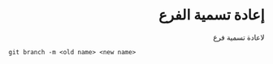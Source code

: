<div dir="rtl">

# إعادة تسمية الفرع

لاعادة تسمية فرع  

<div dir="ltr">

    git branch -m <old name> <new name>

</div>

 </div>
